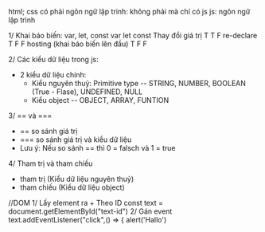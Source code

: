 html; css có phải ngôn ngữ lập trinh: không phải mà chỉ có js
js: ngôn ngữ lập trình

1/ Khai báo biến: var, let, const
var let const
Thay đổi giá trị T T F
re-declare T F F
hosting (khai báo biến lên đầu) T F F

2/ Các kiểu dữ liệu trong js:

- 2 kiểu dữ liệu chính:
  - Kiểu nguyên thuỷ: Primitive type
    -- STRING, NUMBER, BOOLEAN (True - Flase), UNDEFINED, NULL
  - Kiểu object
    -- OBJECT, ARRAY, FUNTION

3/ == và ===

- == so sánh giá trị
- === so sánh giá trị và kiểu dữ liệu
- Lưu ý: Nếu so sánh == thì 0 = falsch và 1 = true

4/ Tham trị và tham chiếu

- tham trị (Kiểu dữ liệu nguyên thuỷ)
- tham chiếu (Kiểu dữ liệu object)

//DOM
1/ Lấy element ra + Theo ID
const text = document.getElementById("text-id")
2/ Gán event
text.addEventListener("click",() => {
alert('Hallo')
